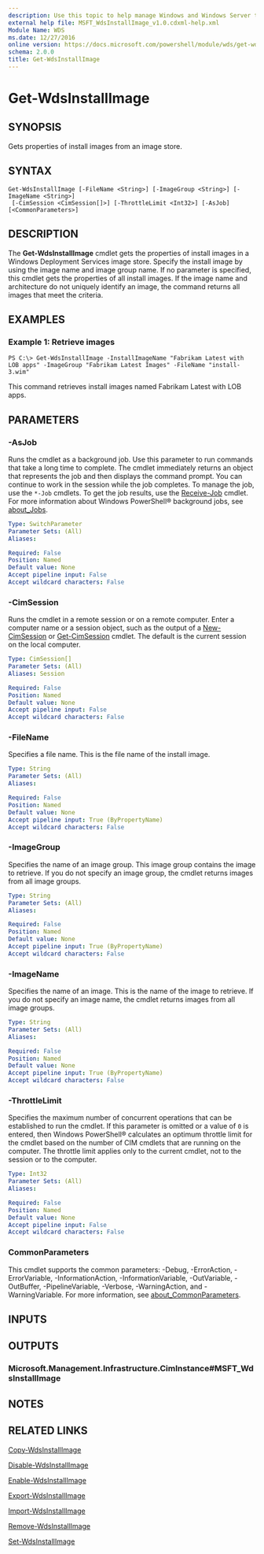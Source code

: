 ```yaml
---
description: Use this topic to help manage Windows and Windows Server technologies with Windows PowerShell.
external help file: MSFT_WdsInstallImage_v1.0.cdxml-help.xml
Module Name: WDS
ms.date: 12/27/2016
online version: https://docs.microsoft.com/powershell/module/wds/get-wdsinstallimage?view=windowsserver2016-ps&wt.mc_id=ps-gethelp
schema: 2.0.0
title: Get-WdsInstallImage
---
```


# Get-WdsInstallImage

## SYNOPSIS
Gets properties of install images from an image store.

## SYNTAX

```
Get-WdsInstallImage [-FileName <String>] [-ImageGroup <String>] [-ImageName <String>]
 [-CimSession <CimSession[]>] [-ThrottleLimit <Int32>] [-AsJob] [<CommonParameters>]
```

## DESCRIPTION
The **Get-WdsInstallImage** cmdlet gets the properties of install images in a Windows Deployment Services image store.
Specify the install image by using the image name and image group name.
If no parameter is specified, this cmdlet gets the properties of all install images.
If the image name and architecture do not uniquely identify an image, the command returns all images that meet the criteria.

## EXAMPLES

### Example 1: Retrieve images
```
PS C:\> Get-WdsInstallImage -InstallImageName "Fabrikam Latest with LOB apps" -ImageGroup "Fabrikam Latest Images" -FileName "install-3.wim"
```

This command retrieves install images named Fabrikam Latest with LOB apps.

## PARAMETERS

### -AsJob
Runs the cmdlet as a background job.
Use this parameter to run commands that take a long time to complete. 
 The cmdlet immediately returns an object that represents the job and then displays the command prompt.
You can continue to work in the session while the job completes.
To manage the job, use the `*-Job` cmdlets.
To get the job results, use the [Receive-Job](https://go.microsoft.com/fwlink/?LinkID=113372) cmdlet. 
 For more information about Windows PowerShell® background jobs, see [about_Jobs](https://go.microsoft.com/fwlink/?LinkID=113251).

```yaml
Type: SwitchParameter
Parameter Sets: (All)
Aliases: 

Required: False
Position: Named
Default value: None
Accept pipeline input: False
Accept wildcard characters: False
```

### -CimSession
Runs the cmdlet in a remote session or on a remote computer.
Enter a computer name or a session object, such as the output of a [New-CimSession](https://go.microsoft.com/fwlink/p/?LinkId=227967) or [Get-CimSession](https://go.microsoft.com/fwlink/p/?LinkId=227966) cmdlet.
The default is the current session on the local computer.

```yaml
Type: CimSession[]
Parameter Sets: (All)
Aliases: Session

Required: False
Position: Named
Default value: None
Accept pipeline input: False
Accept wildcard characters: False
```

### -FileName
Specifies a file name.
This is the file name of the install image.

```yaml
Type: String
Parameter Sets: (All)
Aliases: 

Required: False
Position: Named
Default value: None
Accept pipeline input: True (ByPropertyName)
Accept wildcard characters: False
```

### -ImageGroup
Specifies the name of an image group.
This image group contains the image to retrieve.
If you do not specify an image group, the cmdlet returns images from all image groups.

```yaml
Type: String
Parameter Sets: (All)
Aliases: 

Required: False
Position: Named
Default value: None
Accept pipeline input: True (ByPropertyName)
Accept wildcard characters: False
```

### -ImageName
Specifies the name of an image.
This is the name of the image to retrieve.
If you do not specify an image name, the cmdlet returns images from all image groups.

```yaml
Type: String
Parameter Sets: (All)
Aliases: 

Required: False
Position: Named
Default value: None
Accept pipeline input: True (ByPropertyName)
Accept wildcard characters: False
```

### -ThrottleLimit
Specifies the maximum number of concurrent operations that can be established to run the cmdlet.
If this parameter is omitted or a value of `0` is entered, then Windows PowerShell® calculates an optimum throttle limit for the cmdlet based on the number of CIM cmdlets that are running on the computer.
The throttle limit applies only to the current cmdlet, not to the session or to the computer.

```yaml
Type: Int32
Parameter Sets: (All)
Aliases: 

Required: False
Position: Named
Default value: None
Accept pipeline input: False
Accept wildcard characters: False
```

### CommonParameters
This cmdlet supports the common parameters: -Debug, -ErrorAction, -ErrorVariable, -InformationAction, -InformationVariable, -OutVariable, -OutBuffer, -PipelineVariable, -Verbose, -WarningAction, and -WarningVariable. For more information, see [about_CommonParameters](https://go.microsoft.com/fwlink/?LinkID=113216).

## INPUTS

## OUTPUTS

### Microsoft.Management.Infrastructure.CimInstance#MSFT_WdsInstallImage

## NOTES

## RELATED LINKS

[Copy-WdsInstallImage](./Copy-WdsInstallImage.md)

[Disable-WdsInstallImage](./Disable-WdsInstallImage.md)

[Enable-WdsInstallImage](./Enable-WdsInstallImage.md)

[Export-WdsInstallImage](./Export-WdsInstallImage.md)

[Import-WdsInstallImage](./Import-WdsInstallImage.md)

[Remove-WdsInstallImage](./Remove-WdsInstallImage.md)

[Set-WdsInstallImage](./Set-WdsInstallImage.md)

